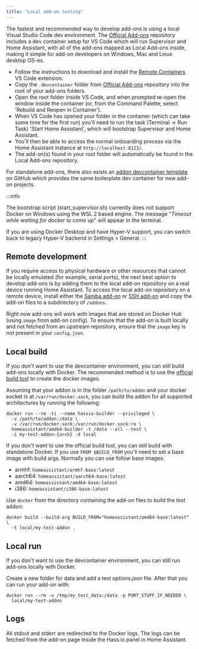 ```yaml
---
title: "Local add-on testing"
---
```


The fastest and recommended way to develop add-ons is using a local Visual Studio Code dev environment. The [Official Add-ons][hassio-addons] repository includes a dev container setup for VS Code which will run Supervisor and Home Assistant, with all of the add-ons mapped as Local Add-ons inside, making it simple for add-on developers on Windows, Mac and Linux desktop OS-es. 

- Follow the instructions to download and install the [Remote Containers][remote-containers] VS Code extension.
- Copy the `.devcontainer` folder from [Official Add-ons][hassio-addons] repository into the root of your add-ons folders.
- Open the root folder inside VS Code, and when prompted re-open the window inside the container (or, from the Command Palette, select 'Rebuild and Reopen in Container'). 
- When VS Code has opened your folder in the container (which can take some time for the first run) you'll need to run the task (Terminal -> Run Task) 'Start Home Assistant', which will bootstrap Supervisor and Home Assistant. 
- You'll then be able to access the normal onboarding process via the Home Assistant instance at `http://localhost:8123/`.
- The add-on(s) found in your root folder will automatically be found in the Local Add-ons repository.

For standalone add-ons, there also exists an [addon devcontainer template][hassio-addon-devcontainer] on GitHub which provides the same boilerplate dev container for new add-on projects.

[hassio-addons]: https://github.com/home-assistant/hassio-addons
[remote-containers]: https://marketplace.visualstudio.com/items?itemName=ms-vscode-remote.remote-containers
[hassio-addon-devcontainer]: https://github.com/issacg/hassio-addon-devcontainer	

:::info

The bootstrap script (start_supervisor.sh) currently does not support Docker on Windows using the WSL 2 based engine. The message "_Timeout while waiting for docker to come up_" will appear in the terminal.

If you are using Docker Desktop and have Hyper-V support, you can switch back to legacy Hyper-V backend in Settings > General.
:::

## Remote development

If you require access to physical hardware or other resources that cannot be locally emulated (for example, serial ports), the next best option to develop add-ons is by adding them to the local add-on repository on a real device running Home Assistant. To access the local add-on repository on a remote device, install either the [Samba add-on] or [SSH add-on] and copy the add-on files to a subdirectory of `/addons`.

Right now add-ons will work with images that are stored on Docker Hub (using `image` from add-on config). To ensure that the add-on is built locally and not fetched from an upstream repository, ensure that the `image` key is *not* present in your `config.json`.

[Samba add-on]: https://www.home-assistant.io/addons/samba/
[SSH add-on]: https://www.home-assistant.io/addons/ssh/

## Local build

If you don't want to use the devcontainer environment, you can still build add-ons locally with Docker. The recommended method is to use the [official build tool][hassio-builder] to create the docker images.

Assuming that your addon is in the folder `/path/to/addon` and your docker socket is at `/var/run/docker.sock`, you can build the addon for all supported architectures by running the following:
```
docker run --rm -ti --name hassio-builder --privileged \
  -v /path/to/addon:/data \
  -v /var/run/docker.sock:/var/run/docker.sock:ro \
  homeassistant/amd64-builder -t /data --all --test \
  -i my-test-addon-{arch} -d local
```

If you don't want to use the official build tool, you can still build with standalone Docker. If you use `FROM $BUILD_FROM` you'll need to set a base image with build args. Normally you can use follow base images:

- armhf: `homeassistant/armhf-base:latest`
- aarch64: `homeassistant/aarch64-base:latest`
- amd64: `homeassistant/amd64-base:latest`
- i386: `homeassistant/i386-base:latest`

Use `docker` from the directory containing the add-on files to build the test addon: 
```
docker build --build-arg BUILD_FROM="homeassistant/amd64-base:latest" \
  -t local/my-test-addon .
```

[hassio-builder]: https://github.com/home-assistant/hassio-builder

## Local run

If you don't want to use the devcontainer environment, you can still run add-ons locally with Docker.

Create a new folder for data and add a test _options.json_ file. After that you can run your add-on with: 
```
docker run --rm -v /tmp/my_test_data:/data -p PORT_STUFF_IF_NEEDED \
  local/my-test-addon
```

## Logs

All stdout and stderr are redirected to the Docker logs. The logs can be fetched from the add-on page inside the Hass.io panel in Home Assistant.
